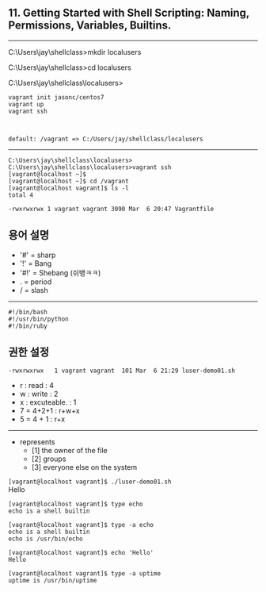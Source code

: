 ## 11. Getting Started with Shell Scripting: Naming, Permissions, Variables, Builtins.
---

C:\Users\jay\shellclass>mkdir localusers

C:\Users\jay\shellclass>cd localusers

C:\Users\jay\shellclass\localusers>
```
vagrant init jasonc/centos7
vagrant up 
vagrant ssh

 

```

`default: /vagrant => C:/Users/jay/shellclass/localusers`

---



```
C:\Users\jay\shellclass\localusers>
C:\Users\jay\shellclass\localusers>vagrant ssh
[vagrant@localhost ~]$
[vagrant@localhost ~]$ cd /vagrant
[vagrant@localhost vagrant]$ ls -l
total 4
```
`-rwxrwxrwx 1 vagrant vagrant 3090 Mar  6 20:47 Vagrantfile`


## 용어 설명

* '#' = sharp
* '!' = Bang
* '#!' = Shebang (쉬뱅ㅋㅋ)
* . = period
* / = slash

---

```
#!/bin/bash
#!/usr/bin/python
#!/bin/ruby

```

## 권한 설정

`-rwxrwxrwx   1 vagrant vagrant  101 Mar  6 21:29 luser-demo01.sh`

* r : read  : 4
* w : write  : 2
* x : excuteable. : 1
* 7 = 4+2+1 : r+w+x 
* 5 = 4 + 1 : r+x


---

* represents
  * [1] the owner of the file
  * [2] groups
  * [3] everyone else on the system

`[vagrant@localhost vagrant]$ ./luser-demo01.sh` \
Hello


```
[vagrant@localhost vagrant]$ type echo
echo is a shell builtin

[vagrant@localhost vagrant]$ type -a echo
echo is a shell builtin
echo is /usr/bin/echo

[vagrant@localhost vagrant]$ echo 'Hello'
Hello
```

```
[vagrant@localhost vagrant]$ type -a uptime
uptime is /usr/bin/uptime
```





